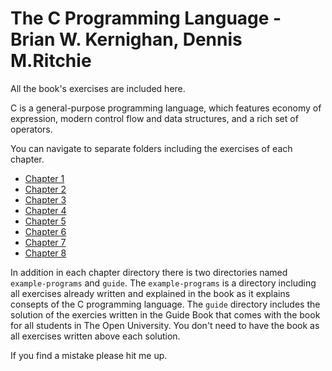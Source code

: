 # The C Programming Language - Brian W. Kernighan, Dennis M.Ritchie
All the book's exercises are included here.

C is a general-purpose programming language, which features economy of expression, modern control flow and data structures, and a rich set of operators. 

You can navigate to separate folders including the exercises of each chapter.
+ [Chapter 1](Chapter-1)
+ [Chapter 2](Chapter-1)
+ [Chapter 3](Chapter-1)
+ [Chapter 4](Chapter-1)
+ [Chapter 5](Chapter-1)
+ [Chapter 6](Chapter-1)
+ [Chapter 7](Chapter-1)
+ [Chapter 8](Chapter-1)

In addition in each chapter directory there is two directories named `example-programs` and `guide`.
The `example-programs` is a directory including all exercises already written and explained in the book as it explains consepts of the C programming language.
The `guide` directory includes the solution of the exercies written in the Guide Book that comes with the book for all students in The Open University.
You don't need to have the book as all exercises written above each solution. 

If you find a mistake please hit me up.
